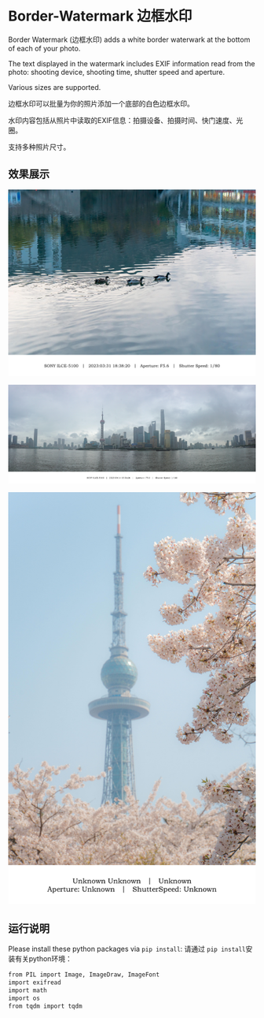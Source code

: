 # Border-Watermark 边框水印

Border Watermark (边框水印) adds a white border waterwark at the bottom of each of your photo.

The text displayed in the watermark includes EXIF information read from the photo: shooting device, shooting time, shutter speed and aperture.

Various sizes are supported.

边框水印可以批量为你的照片添加一个底部的白色边框水印。

水印内容包括从照片中读取的EXIF信息：拍摄设备、拍摄时间、快门速度、光圈。

支持多种照片尺寸。

## 效果展示

![1708049459396](image/README/1708049459396.jpg)

![1708049512689](image/README/1708049512689.jpg)

![1708049630434](image/README/1708049630434.jpg)

## 运行说明

Please install these python packages via `pip install`:
请通过 `pip install`安装有关python环境：

```
from PIL import Image, ImageDraw, ImageFont
import exifread
import math
import os
from tqdm import tqdm
```
